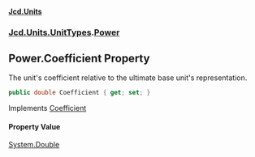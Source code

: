 #### [Jcd.Units](index.md 'index')
### [Jcd.Units.UnitTypes](Jcd.Units.UnitTypes.md 'Jcd.Units.UnitTypes').[Power](Jcd.Units.UnitTypes.Power.md 'Jcd.Units.UnitTypes.Power')

## Power.Coefficient Property

The unit's coefficient relative to the ultimate base unit's representation.

```csharp
public double Coefficient { get; set; }
```

Implements [Coefficient](https://docs.microsoft.com/en-us/dotnet/api/Jcd.Units.IUnitOfMeasure-1.Coefficient 'Jcd.Units.IUnitOfMeasure`1.Coefficient')

#### Property Value
[System.Double](https://docs.microsoft.com/en-us/dotnet/api/System.Double 'System.Double')